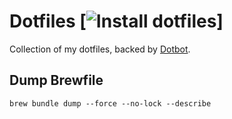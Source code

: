 Dotfiles [![Install dotfiles](https://github.com/wzieba/dotfiles/workflows/Install%20dotfiles/badge.svg)]
=================

Collection of my dotfiles, backed by [Dotbot](https://github.com/anishathalye/dotbot/).

Dump Brewfile
----------------
```shell
brew bundle dump --force --no-lock --describe
```

